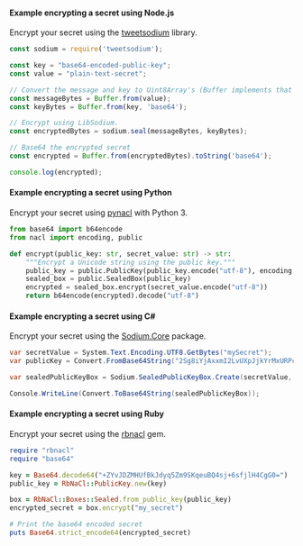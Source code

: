 #### Example encrypting a secret using Node.js

Encrypt your secret using the [tweetsodium](https://github.com/github/tweetsodium) library.

```js
const sodium = require('tweetsodium');

const key = "base64-encoded-public-key";
const value = "plain-text-secret";

// Convert the message and key to Uint8Array's (Buffer implements that interface)
const messageBytes = Buffer.from(value);
const keyBytes = Buffer.from(key, 'base64');

// Encrypt using LibSodium.
const encryptedBytes = sodium.seal(messageBytes, keyBytes);

// Base64 the encrypted secret
const encrypted = Buffer.from(encryptedBytes).toString('base64');

console.log(encrypted);
```

#### Example encrypting a secret using Python

Encrypt your secret using [pynacl](https://pynacl.readthedocs.io/en/stable/public/#nacl-public-sealedbox) with Python 3.

```py
from base64 import b64encode
from nacl import encoding, public

def encrypt(public_key: str, secret_value: str) -> str:
    """Encrypt a Unicode string using the public key."""
    public_key = public.PublicKey(public_key.encode("utf-8"), encoding.Base64Encoder())
    sealed_box = public.SealedBox(public_key)
    encrypted = sealed_box.encrypt(secret_value.encode("utf-8"))
    return b64encode(encrypted).decode("utf-8")
```

#### Example encrypting a secret using C\#  

Encrypt your secret using the [Sodium.Core](https://www.nuget.org/packages/Sodium.Core/) package.

```csharp
var secretValue = System.Text.Encoding.UTF8.GetBytes("mySecret");
var publicKey = Convert.FromBase64String("2Sg8iYjAxxmI2LvUXpJjkYrMxURPc8r+dB7TJyvvcCU=");

var sealedPublicKeyBox = Sodium.SealedPublicKeyBox.Create(secretValue, publicKey);

Console.WriteLine(Convert.ToBase64String(sealedPublicKeyBox));
```

#### Example encrypting a secret using Ruby

Encrypt your secret using the [rbnacl](https://github.com/RubyCrypto/rbnacl) gem.

```ruby
require "rbnacl"
require "base64"

key = Base64.decode64("+ZYvJDZMHUfBkJdyq5Zm9SKqeuBQ4sj+6sfjlH4CgG0=")
public_key = RbNaCl::PublicKey.new(key)

box = RbNaCl::Boxes::Sealed.from_public_key(public_key)
encrypted_secret = box.encrypt("my_secret")

# Print the base64 encoded secret
puts Base64.strict_encode64(encrypted_secret)
```
